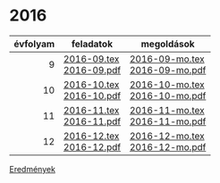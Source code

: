 # 2016

| évfolyam | feladatok | megoldások |
|---:|---|---|
| 9|[2016-09.tex](2016-09.tex) <br> [2016-09.pdf](2016-09.pdf) | [2016-09-mo.tex](2016-09-mo.tex) <br> [2016-09-mo.pdf](2016-09-mo.pdf)|
| 10|[2016-10.tex](2016-10.tex) <br> [2016-10.pdf](2016-10.pdf) | [2016-10-mo.tex](2016-10-mo.tex) <br> [2016-10-mo.pdf](2016-09-mo.pdf)|
| 11|[2016-11.tex](2016-11.tex) <br> [2016-11.pdf](2016-11.pdf) | [2016-11-mo.tex](2016-11-mo.tex) <br> [2016-11-mo.pdf](2016-09-mo.pdf)|
| 12|[2016-12.tex](2016-12.tex) <br> [2016-12.pdf](2016-12.pdf) | [2016-12-mo.tex](2016-12-mo.tex) <br> [2016-12-mo.pdf](2016-09-mo.pdf)|

[Eredmények](eredmenyek-2016.md)

